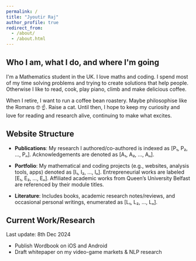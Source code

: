 ```yaml
---
permalink: /
title: "Jyoutir Raj"
author_profile: true
redirect_from: 
  - /about/
  - /about.html
---
```


## Who I am, what I do, and where I'm going

I'm a Mathematics student in the UK. I love maths and coding. 
I spend most of my time solving problems and trying to create solutions that help people.
Otherwise I like to read, cook, play piano, climb and make delicious coffee. 

When I retire, I want to run a coffee bean roastery. Maybe philosophise like the Romans 🤓 ☝️. Raise a cat.
Until then, I hope to keep my curiosity and love for reading and research alive, continuing to make what excites.

## Website Structure

- **Publications**: My research I authored/co-authored is indexed as [P₁, P₂, …, Pₙ]. Acknowledgements are denoted as [A₁, A₂, …, Aₙ].
  
- **Portfolio**: My mathematical and coding projects (e.g., websites, analysis tools, apps) denoted as [I₁, I₂, …, Iₙ]. Entrepreneurial works are labeled [E₁, E₂, …, Eₙ]. Affiliated academic works from Queen’s University Belfast are referenced by their module titles.
  
- **Literature**: Includes books, academic research notes/reviews, and occasional personal writings, enumerated as [L₁, L₂, …, Lₙ].

## Current Work/Research

Last update: 8th Dec 2024
- Publish Wordbook on iOS and Android
- Draft whitepaper on my video-game markets & NLP research
